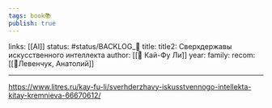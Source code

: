 ```yaml
---
tags: book📚
publish: true
---
```

links: [[AI]]
status: #status/BACKLOG_🌰
title:
title2: Сверхдержавы искусственного интеллекта
author: [[👤 Кай-Фу Ли]]
year:
family:
recom: [[👤Левенчук, Анатолий]]

---

https://www.litres.ru/kay-fu-li/sverhderzhavy-iskusstvennogo-intellekta-kitay-kremnieva-66670612/